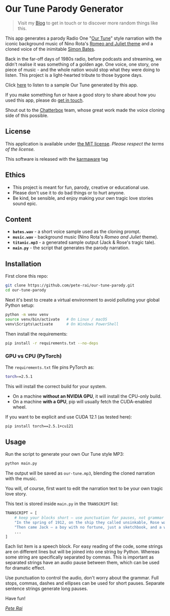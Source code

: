# Our Tune Parody Generator

> Visit my [Blog](https://pete.rai.org.uk) to get in touch or to discover more random things like this.

This app generates a parody Radio One "[Our Tune](https://en.wikipedia.org/wiki/Our_Tune)" style narration with the iconic background music of Nino Rota's [Romeo and Juliet theme](https://en.wikipedia.org/wiki/Romeo_and_Juliet_(1968_film_soundtrack)) and a cloned voice of the inimitable [Simon Bates](https://en.wikipedia.org/wiki/Simon_Bates).

Back in the far-off days of 1980s radio, before podcasts and streaming, we didn't realise it was something of a golden age. One voice, one story, one piece of music - and the whole nation would stop what they were doing to listen. This project is a light-hearted tribute to those bygone days.

Click [here](https://rai.org.uk/share/our-tune.html) to listen to a sample Our Tune generated by this app.

If you make something fun or have a good story to share about how you used this app, please do [get in touch](https://pete.rai.org.uk).

Shout out to the [Chatterbox](https://github.com/resemble-ai/chatterbox) team, whose great work made the voice cloning side of this possible.

## License

This application is available under [the MIT license](https://github.com/pete-rai/our-tune-parody/blob/main/LICENSE). _Please respect the terms of the license._

This software is released with the [karmaware](https://pete-rai.github.io/karmaware) tag

## Ethics

- This project is meant for fun, parody, creative or educational use.
- Please don't use it to do bad things or to hurt anyone.
- Be kind, be sensible, and enjoy making your own tragic love stories sound epic.

## Content

- **`bates.wav`** - a short voice sample used as the cloning prompt.
- **`music.wav`** - background music (Nino Rota's *Romeo and Juliet* theme).
- **`titanic.mp3`** - a generated sample output (Jack & Rose's tragic tale).
- **`main.py`** - the script that generates the parody narration.

## Installation

First clone this repo:

```bash
git clone https://github.com/pete-rai/our-tune-parody.git
cd our-tune-parody
```

Next it's best to create a virtual environment to avoid polluting your global Python setup:

```bash
python -m venv venv
source venv/bin/activate   # On Linux / macOS
venv\Scripts\activate      # On Windows PowerShell
```

Then install the requirements:

```bash
pip install -r requirements.txt --no-deps
````

### GPU vs CPU (PyTorch)

The `requirements.txt` file pins PyTorch as:

```bash
torch==2.5.1
```

This will install the correct build for your system.

* On a machine **without an NVIDIA GPU**, it will install the CPU-only build.
* On a machine **with a GPU**, pip will usually fetch the CUDA-enabled wheel.

If you want to be explicit and use CUDA 12.1 (as tested here):

```bash
pip install torch==2.5.1+cu121
```

## Usage

Run the script to generate your own Our Tune style MP3:

```bash
python main.py
```

The output will be saved as `our-tune.mp3`, blending the cloned narration with the music.

You will, of course, first want to edit the narration text to be your own tragic love story.

This text is stored inside `main.py` in the `TRANSCRIPT` list:

```python
TRANSCRIPT = [
    # keep your blocks short – use punctuation for pauses, not grammar
    "In the spring of 1912, on the ship they called unsinkable, Rose was a girl trapped in a life of wealth, rules and duty."
    "Then came Jack — a boy with no fortune, just a sketchbook, and a way of looking at her that made her feel truly alive.",
    ...
]
```

Each list item is a speech block. For easy reading of the code, some strings are on different lines but will be joined into one string by Python. Whereas some string are specifically separated by commas. This is important as separated strings have an audio pause between them, which can be used for dramatic effect.

Use punctuation to control the audio, don't worry about the grammar. Full stops, commas, dashes and ellipses can be used for short pauses. Separate sentence strings generate long pauses.

Have fun!

_[Pete Rai](https://pete.rai.org.uk)_
